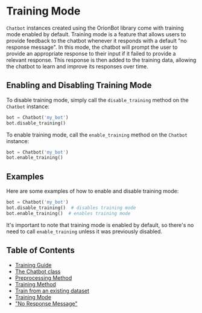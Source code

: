 # Training Mode

`Chatbot` instances created using the OrionBot library come with training mode enabled by default. Training mode is a feature that allows users to provide feedback to the chatbot whenever it responds with a default "no response message". In this mode, the chatbot will prompt the user to provide an appropriate response to their input if it failed to provide a relevant response. This response is then added to the training data, allowing the chatbot to learn and improve its responses over time.

## Enabling and Disabling Training Mode

To disable training mode, simply call the `disable_training` method on the `Chatbot` instance:

```python
bot = Chatbot('my_bot')
bot.disable_training()
```

To enable training mode, call the `enable_training` method on the `Chatbot` instance:

```python
bot = Chatbot('my_bot')
bot.enable_training()
```

## Examples

Here are some examples of how to enable and disable training mode:

```python
bot = Chatbot('my_bot')
bot.disable_training()  # disables training mode
bot.enable_training()  # enables training mode
```

It's important to note that training mode is enabled by default, so there's no need to call `enable_training` unless it was previously disabled.

## Table of Contents
 
 - [Training Guide](TRAINING.md)
 - [The Chatbot class](CHATBOTCLASS.md)
 - [Preprocessing Method](PREPROCESSING.md)
 - [Training Method](TRAINMETHOD.md)
 - [Train from an existing dataset](DATASETTRAINING.md)
 - [Training Mode](TRAININGMODE.md)
 - ["No Response Message"](NORESPONSE.md)